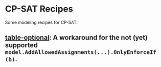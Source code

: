 # CP-SAT Recipes

Some modeling recipes for CP-SAT.


## [table-optional](recipes/table-optional.py): A workaround for the not (yet) supported `model.AddAllowedAssignments(...).OnlyEnforceIf(b)`.
